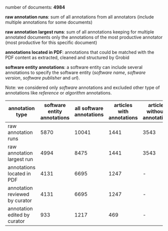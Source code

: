 number of documents: __4984__

__raw annotation runs__: sum of all annotations from all annotators (include multiple annotations for some documents)

__raw annotation largest runs__: sum of all annotations keeping for multiple annotated documents only the annotations of the most productive annotator (most productive for this specific document)

__annotations located in PDF__: annotations that could be matched with the PDF content as extracted, cleaned and structured by Grobid

__software entity annotations__: a software entity can include several annotations to specify the software entity (_software name_, _software version_, _software publisher_ and _url_).

Note: we considered only _software_ annotations and excluded other type of annotations like _reference_ or _algorithm_ annotations.

|annotation type|software entity annotations|all software annotations|articles with annotations|article without annotation|
|---               |---         |---        |---         |---      |
|raw annotation runs|5870|10041|1441|3543|
|raw annotation largest run|4994|8475|1441|3543|
|annotations located in PDF|4131|6695|1247|-|
|annotation reviewed by curator|4131|6695|1247|-|
|annotation edited by curator|933|1217|469|-|


